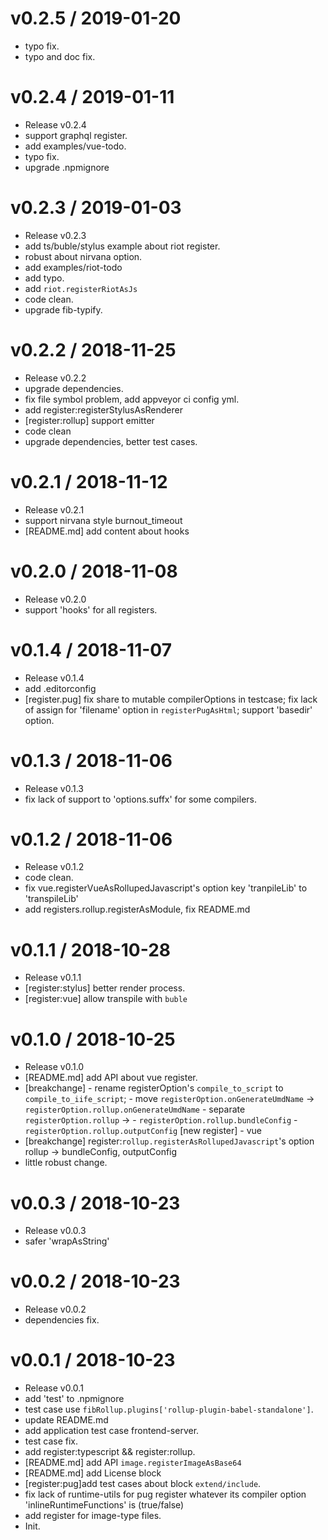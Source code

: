 
v0.2.5 / 2019-01-20
==================

  * typo fix.
  * typo and doc fix.

v0.2.4 / 2019-01-11
===================

  * Release v0.2.4
  * support graphql register.
  * add examples/vue-todo.
  * typo fix.
  * upgrade .npmignore

v0.2.3 / 2019-01-03
===================

  * Release v0.2.3
  * add ts/buble/stylus example about riot register.
  * robust about nirvana option.
  * add examples/riot-todo
  * add typo.
  * add `riot.registerRiotAsJs`
  * code clean.
  * upgrade fib-typify.

v0.2.2 / 2018-11-25
===================

  * Release v0.2.2
  * upgrade dependencies.
  * fix file symbol problem, add appveyor ci config yml.
  * add register:registerStylusAsRenderer
  * [register:rollup] support emitter
  * code clean
  * upgrade dependencies, better test cases.

v0.2.1 / 2018-11-12
===================

  * Release v0.2.1
  * support nirvana style burnout_timeout
  * [README.md] add content about hooks

v0.2.0 / 2018-11-08
===================

  * Release v0.2.0
  * support 'hooks' for all registers.

v0.1.4 / 2018-11-07
===================

  * Release v0.1.4
  * add .editorconfig
  * [register.pug] fix share to mutable compilerOptions in testcase; fix lack of assign for 'filename' option in `registerPugAsHtml`; support 'basedir' option.

v0.1.3 / 2018-11-06
===================

  * Release v0.1.3
  * fix lack of support to 'options.suffx' for some compilers.

v0.1.2 / 2018-11-06
===================

  * Release v0.1.2
  * code clean.
  * fix vue.registerVueAsRollupedJavascript's option key 'tranpileLib' to 'transpileLib'
  * add registers.rollup.registerAsModule, fix README.md

v0.1.1 / 2018-10-28
===================

  * Release v0.1.1
  * [register:stylus] better render process.
  * [register:vue] allow transpile with `buble`

v0.1.0 / 2018-10-25
===================

  * Release v0.1.0
  * [README.md] add API about vue register.
  * [breakchange]     - rename registerOption's `compile_to_script` to `compile_to_iife_script`;     - move `registerOption.onGenerateUmdName` -> `registerOption.rollup.onGenerateUmdName`     - separate `registerOption.rollup` ->         - `registerOption.rollup.bundleConfig`         - `registerOption.rollup.outputConfig` [new register]     - vue
  * [breakchange] register:`rollup.registerAsRollupedJavascript`'s option rollup -> bundleConfig, outputConfig
  * little robust change.

v0.0.3 / 2018-10-23
===================

  * Release v0.0.3
  * safer 'wrapAsString'

v0.0.2 / 2018-10-23
===================

  * Release v0.0.2
  * dependencies fix.

v0.0.1 / 2018-10-23
===================

  * Release v0.0.1
  * add 'test' to .npmignore
  * test case use `fibRollup.plugins['rollup-plugin-babel-standalone']`.
  * update README.md
  * add application test case frontend-server.
  * test case fix.
  * add register:typescript && register:rollup.
  * [README.md] add API `image.registerImageAsBase64`
  * [README.md] add License block
  * [register:pug]add test cases about block `extend/include`.
  * fix lack of runtime-utils for pug register whatever its compiler option 'inlineRuntimeFunctions' is (true/false)
  * add register for image-type files.
  * Init.
